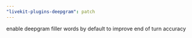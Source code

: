 ```yaml
---
"livekit-plugins-deepgram": patch
---
```


enable deepgram filler words by default to improve end of turn accuracy
